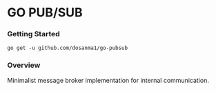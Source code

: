 # GO PUB/SUB

### Getting Started

```
go get -u github.com/dosanma1/go-pubsub
```

### Overview

Minimalist message broker implementation for internal communication.
